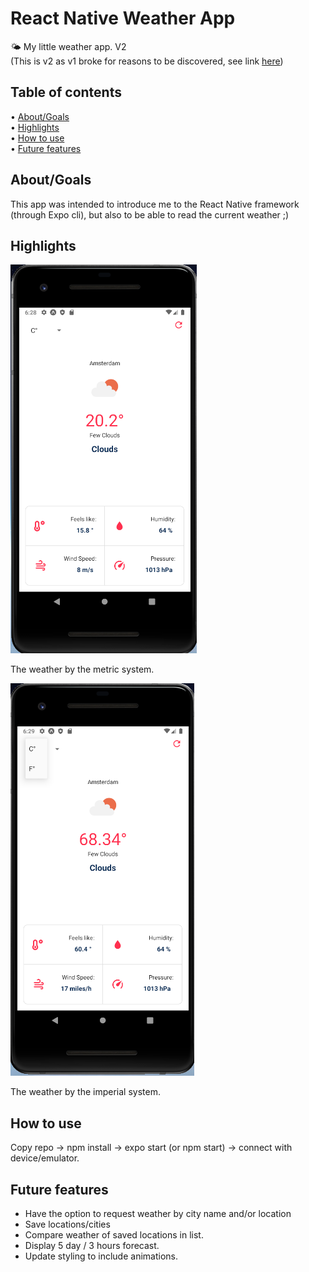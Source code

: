 # React Native Weather App

🌤
My little weather app. V2\
(This is v2 as v1 broke for reasons to be discovered, see link [here](https://github.com/JasonNelemans/rn-weather-app))

## Table of contents

• [About/Goals](#About/Goals)\
• [Highlights](#Highlights)\
• [How to use](#How-to-use)\
• [Future features](#Future-features)

## About/Goals

This app was intended to introduce me to the React Native framework (through Expo cli), but also to be able to read the current weather ;)

## Highlights

![metric](/assets/metric.png)

The weather by the metric system.

![imperial](/assets/imperial.png)

The weather by the imperial system.

## How to use

Copy repo -> npm install -> expo start (or npm start) -> connect with device/emulator.

## Future features

- Have the option to request weather by city name and/or location
- Save locations/cities
- Compare weather of saved locations in list.
- Display 5 day / 3 hours forecast.
- Update styling to include animations.
